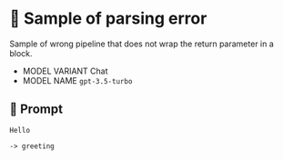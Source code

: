 # 🔴 Sample of parsing error

Sample of wrong pipeline that does not wrap the return parameter in a block.

-   MODEL VARIANT Chat
-   MODEL NAME `gpt-3.5-turbo`

## 💬 Prompt

```
Hello
```

`-> greeting`

